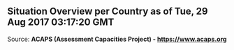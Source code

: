 ## Situation Overview per Country as of Tue, 29 Aug 2017 03:17:20 GMT

Source: **ACAPS (Assessment Capacities Project) - https://www.acaps.org**